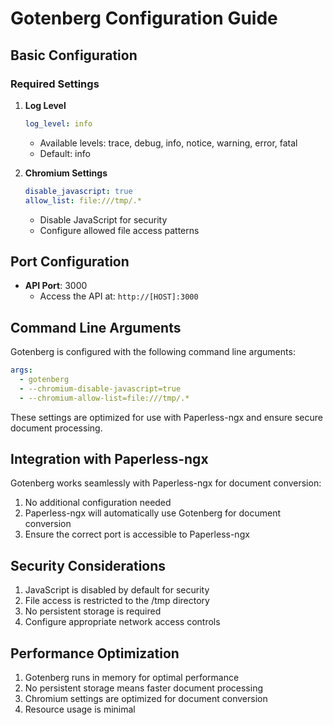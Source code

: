 # Gotenberg Configuration Guide

## Basic Configuration

### Required Settings

1. **Log Level**
   ```yaml
   log_level: info
   ```
   - Available levels: trace, debug, info, notice, warning, error, fatal
   - Default: info

2. **Chromium Settings**
   ```yaml
   disable_javascript: true
   allow_list: file:///tmp/.*
   ```
   - Disable JavaScript for security
   - Configure allowed file access patterns

## Port Configuration

- **API Port**: 3000
  - Access the API at: `http://[HOST]:3000`

## Command Line Arguments

Gotenberg is configured with the following command line arguments:
```yaml
args:
  - gotenberg
  - --chromium-disable-javascript=true
  - --chromium-allow-list=file:///tmp/.*
```

These settings are optimized for use with Paperless-ngx and ensure secure document processing.

## Integration with Paperless-ngx

Gotenberg works seamlessly with Paperless-ngx for document conversion:

1. No additional configuration needed
2. Paperless-ngx will automatically use Gotenberg for document conversion
3. Ensure the correct port is accessible to Paperless-ngx

## Security Considerations

1. JavaScript is disabled by default for security
2. File access is restricted to the /tmp directory
3. No persistent storage is required
4. Configure appropriate network access controls

## Performance Optimization

1. Gotenberg runs in memory for optimal performance
2. No persistent storage means faster document processing
3. Chromium settings are optimized for document conversion
4. Resource usage is minimal
